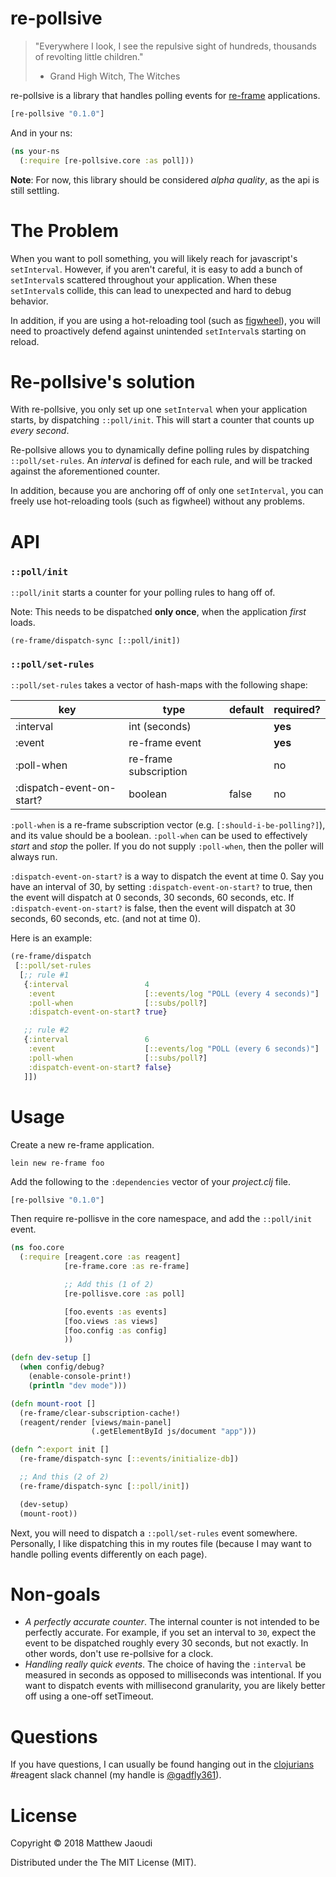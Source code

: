 # re-pollsive

> "Everywhere I look, I see the repulsive sight of hundreds, thousands of revolting little children."
> - Grand High Witch, The Witches

re-pollsive is a library that handles polling events
for [re-frame](https://github.com/Day8/re-frame) applications.

```clojure
[re-pollsive "0.1.0"]
```

And in your ns:
```clojure
(ns your-ns
  (:require [re-pollsive.core :as poll]))
```
  
**Note**: For now, this library should be considered *alpha quality*,
as the api is still settling.

# The Problem

When you want to poll something, you will likely reach for
javascript's `setInterval`. However, if you aren't careful, it is easy
to add a bunch of `setInterval`s scattered throughout your
application.  When these `setInterval`s collide, this can lead to
unexpected and hard to debug behavior.

In addition, if you are using a hot-reloading tool (such
as [figwheel](https://github.com/bhauman/lein-figwheel)), you will
need to proactively defend against unintended `setInterval`s starting
on reload.

# Re-pollsive's solution

With re-pollsive, you only set up one `setInterval` when your
application starts, by dispatching `::poll/init`.  This will start a
counter that counts up *every second*.

Re-pollsive allows you to dynamically define polling rules by
dispatching `::poll/set-rules`.  An *interval* is defined for each
rule, and will be tracked against the aforementioned counter.

In addition, because you are anchoring off of only one `setInterval`,
you can freely use hot-reloading tools (such as figwheel) without any
problems.

# API

### `::poll/init`

`::poll/init` starts a counter for your polling rules to hang off of.

Note: This needs to be dispatched **only once**, when the application *first* loads.

```
(re-frame/dispatch-sync [::poll/init])
```

### `::poll/set-rules`

`::poll/set-rules` takes a vector of hash-maps with the following shape:

| key                       | type                  | default   | required? |
|---------------------------|-----------------------|-----------|-----------|
| :interval                 | int (seconds)         |           | **yes**   |
| :event                    | re-frame event        |           | **yes**   |
| :poll-when                | re-frame subscription |           | no        |
| :dispatch-event-on-start? | boolean               | false     | no        |

`:poll-when` is a re-frame subscription vector
(e.g. `[:should-i-be-polling?]`), and its value should be a boolean.
`:poll-when` can be used to effectively *start* and *stop* the poller.
If you do not supply `:poll-when`, then the poller will always run.

`:dispatch-event-on-start?` is a way to dispatch the event at time 0.
Say you have an interval of 30, by setting `:dispatch-event-on-start?`
to true, then the event will dispatch at 0 seconds, 30 seconds, 60
seconds, etc.  If `:dispatch-event-on-start?` is false, then the event
will dispatch at 30 seconds, 60 seconds, etc. (and not at time 0).

Here is an example:

```clojure
(re-frame/dispatch
 [::poll/set-rules
  [;; rule #1
   {:interval                 4
    :event                    [::events/log "POLL (every 4 seconds)"]
    :poll-when                [::subs/poll?]
    :dispatch-event-on-start? true}

   ;; rule #2
   {:interval                 6
    :event                    [::events/log "POLL (every 6 seconds)"]
    :poll-when                [::subs/poll?]
    :dispatch-event-on-start? false}
   ]])
```

# Usage

Create a new re-frame application.

```
lein new re-frame foo
```

Add the following to the `:dependencies` vector of your *project.clj*
file.

```clojure
[re-pollsive "0.1.0"]
```

Then require re-pollisve in the core namespace, and add the
`::poll/init` event.

```clojure
(ns foo.core
  (:require [reagent.core :as reagent]
            [re-frame.core :as re-frame]

            ;; Add this (1 of 2)
            [re-pollisve.core :as poll]

            [foo.events :as events]
            [foo.views :as views]
            [foo.config :as config]
            ))

(defn dev-setup []
  (when config/debug?
    (enable-console-print!)
    (println "dev mode")))

(defn mount-root []
  (re-frame/clear-subscription-cache!)
  (reagent/render [views/main-panel]
                  (.getElementById js/document "app")))

(defn ^:export init []
  (re-frame/dispatch-sync [::events/initialize-db])

  ;; And this (2 of 2)
  (re-frame/dispatch-sync [::poll/init])

  (dev-setup)
  (mount-root))
```

Next, you will need to dispatch a `::poll/set-rules` event somewhere.
Personally, I like dispatching this in my routes file (because I may
want to handle polling events differently on each page).

# Non-goals

- *A perfectly accurate counter*. The internal counter is not intended
  to be perfectly accurate. For example, if you set an interval to
  `30`, expect the event to be dispatched roughly every 30 seconds,
  but not exactly. In other words, don't use re-pollsive for a clock.
- *Handling really quick events*.  The choice of having the `:interval`
  be measured in seconds as opposed to milliseconds was intentional.
  If you want to dispatch events with millisecond granularity, you are
  likely better off using a one-off setTimeout.

# Questions

If you have questions, I can usually be found hanging out in
the [clojurians](http://clojurians.net/) #reagent slack channel (my
handle is [@gadfly361](https://twitter.com/gadfly361)).

# License

Copyright © 2018 Matthew Jaoudi

Distributed under the The MIT License (MIT).
